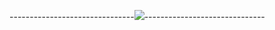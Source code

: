 -------------------------------<img src= "https://scontent.fkhi2-3.fna.fbcdn.net/v/t1.6435-9/192709134_304900214515499_4598032665536936665_n.jpg?_nc_cat=110&ccb=1-3&_nc_sid=730e14&_nc_ohc=cWmyRJ6xIx4AX-aa8hZ&_nc_ht=scontent.fkhi2-3.fna&oh=10b0ef4247d4191d6ab6f679d83db2f0&oe=60D9D726"/>------------------------------
